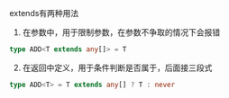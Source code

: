 extends有两种用法
1. 在参数中，用于限制参数，在参数不争取的情况下会报错
```ts
type ADD<T extends any[]> = T
```
2. 在返回中定义，用于条件判断是否属于，后面接三段式
```ts
type ADD<T> = T extends any[] ? T : never
```